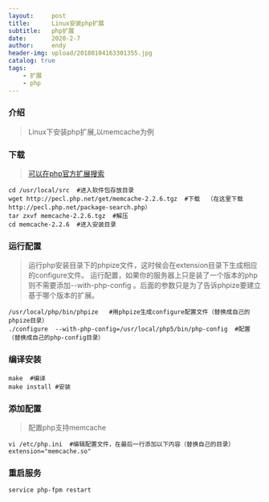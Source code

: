 ```yaml
---
layout:     post
title:      Linux安装php扩展
subtitle:   php扩展
date:       2020-2-7
author:     endy
header-img: upload/20180104163301355.jpg
catalog: true
tags:
    - 扩展
    - php
---
```


### 介绍

> Linux下安装php扩展,以memcache为例

### 下载

> [可以在php官方扩展搜索](http://pecl.php.net/package-search.php)

```shell
cd /usr/local/src  #进入软件包存放目录
wget http://pecl.php.net/get/memcache-2.2.6.tgz  #下载  （在这里下载 http://pecl.php.net/package-search.php）
tar zxvf memcache-2.2.6.tgz  #解压
cd memcache-2.2.6  #进入安装目录
```

### 运行配置
> 运行php安装目录下的phpize文件，这时候会在extension目录下生成相应的configure文件。
> 运行配置，如果你的服务器上只是装了一个版本的php则不需要添加--with-php-config 。后面的参数只是为了告诉phpize要建立基于哪个版本的扩展。
```shell
/usr/local/php/bin/phpize   #用phpize生成configure配置文件（替换成自己的phpize目录）
./configure  --with-php-config=/usr/local/php5/bin/php-config  #配置（替换成自己的php-config目录）
```

### 编译安装
```shell
make  #编译
make install #安装
```
### 添加配置
> 配置php支持memcache
```shell
vi /etc/php.ini  #编辑配置文件，在最后一行添加以下内容（替换自己的目录）
extension="memcache.so"
```

### 重启服务
```shell
service php-fpm restart
```